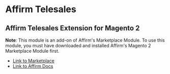 # Affirm Telesales
Affirm Telesales Extension for Magento 2
-------

**Note**: This module is an add-on of Affirm's Marketplace Module. To use this module, you must have downloaded and installed Affirm's Magento 2 Marketplace Module first.

- [Link to Marketplace](https://marketplace.magento.com/affirm-magento2.html)
- [Link to Affirm Docs](https://www.affirm.com/docs)
